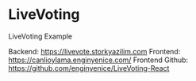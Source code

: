 # LiveVoting
LiveVoting Example

Backend:  https://livevote.storkyazilim.com
Frontend: https://canlioylama.enginyenice.com/
Frontend Github: https://github.com/enginyenice/LiveVoting-React
